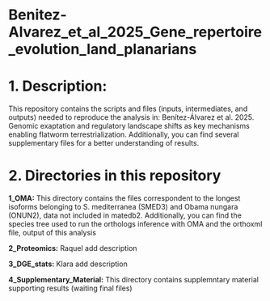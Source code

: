 # Benitez-Alvarez_et_al_2025_Gene_repertoire_evolution_land_planarians
# 1. Description:
This repository contains the scripts and files (inputs,  intermediates, and outputs)  needed to reproduce the analysis in: Benítez-Álvarez et al. 2025. Genomic exaptation and regulatory landscape shifts as key mechanisms enabling flatworm terrestrialization. Additionally, you can find several supplementary files for a better understanding of results.

# 2. Directories in this repository

**1_OMA:** This directory contains the files correspondent to the longest isoforms belonging to S. mediterranea (SMED3) and Obama nungara (ONUN2), data not included in matedb2. Additionally, you can find the species tree used to run the orthologs inference with OMA and the orthoxml file, output of this analysis

**2_Proteomics:** Raquel add description

**3_DGE_stats:** Klara add description

**4_Supplementary_Material:** This directory contains supplemntary material supporting results  (waiting final files)
